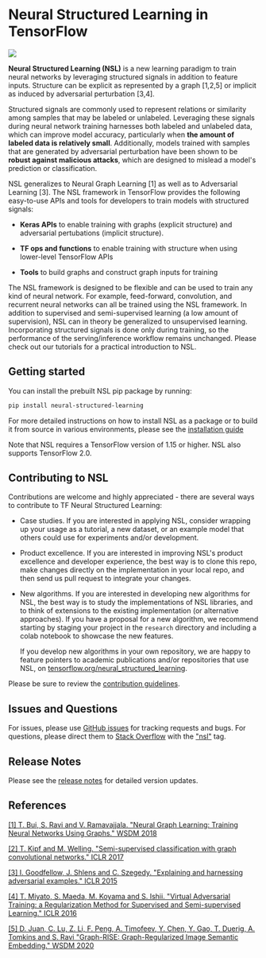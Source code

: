# Neural Structured Learning in TensorFlow

![](g3doc/images/nsl_overview.png)

**Neural Structured Learning (NSL)** is a new learning paradigm to train neural
networks by leveraging structured signals in addition to feature inputs.
Structure can be explicit as represented by a graph [1,2,5] or implicit as
induced by adversarial perturbation [3,4].

Structured signals are commonly used to represent relations or similarity among
samples that may be labeled or unlabeled. Leveraging these signals during neural
network training harnesses both labeled and unlabeled data, which can improve
model accuracy, particularly when **the amount of labeled data is relatively
small**. Additionally, models trained with samples that are generated by
adversarial perturbation have been shown to be **robust against malicious
attacks**, which are designed to mislead a model's prediction or classification.

NSL generalizes to Neural Graph Learning [1] as well as to Adversarial Learning
[3]. The NSL framework in TensorFlow provides the following easy-to-use APIs and
tools for developers to train models with structured signals:

*   **Keras APIs** to enable training with graphs (explicit structure) and
    adversarial pertubations (implicit structure).

*   **TF ops and functions** to enable training with structure when using
    lower-level TensorFlow APIs

*   **Tools** to build graphs and construct graph inputs for training

The NSL framework is designed to be flexible and can be used to train any kind
of neural network. For example, feed-forward, convolution, and recurrent neural
networks can all be trained using the NSL framework. In addition to supervised
and semi-supervised learning (a low amount of supervision), NSL can in theory be
generalized to unsupervised learning. Incorporating structured signals is done
only during training, so the performance of the serving/inference workflow
remains unchanged. Please check out our tutorials for a practical introduction
to NSL.

## Getting started

You can install the prebuilt NSL pip package by running:

```bash
pip install neural-structured-learning
```

For more detailed instructions on how to install NSL as a package or to build it
from source in various environments, please see the
[installation guide](g3doc/install.md)

Note that NSL requires a TensorFlow version of 1.15 or higher. NSL also supports
TensorFlow 2.0.

## Contributing to NSL

Contributions are welcome and highly appreciated - there are several ways to
contribute to TF Neural Structured Learning:

*   Case studies. If you are interested in applying NSL, consider wrapping up
    your usage as a tutorial, a new dataset, or an example model that others
    could use for experiments and/or development.

*   Product excellence. If you are interested in improving NSL's product
    excellence and developer experience, the best way is to clone this repo,
    make changes directly on the implementation in your local repo, and then
    send us pull request to integrate your changes.

*   New algorithms. If you are interested in developing new algorithms for NSL,
    the best way is to study the implementations of NSL libraries, and to think
    of extensions to the existing implementation (or alternative approaches). If
    you have a proposal for a new algorithm, we recommend starting by staging
    your project in the `research` directory and including a colab notebook to
    showcase the new features.

    If you develop new algorithms in your own repository, we are happy to
    feature pointers to academic publications and/or repositories that use NSL,
    on
    [tensorflow.org/neural_structured_learning](http://www.tensorflow.org/neural_structured_learning).

Please be sure to review the [contribution guidelines](CONTRIBUTING.md).

## Issues and Questions

For issues, please use
[GitHub issues](https://github.com/tensorflow/neural-structured-learning/issues)
for tracking requests and bugs. For questions, please direct them to
[Stack Overflow](https://stackoverflow.com) with the
["nsl"](https://stackoverflow.com/questions/tagged/nsl) tag.

## Release Notes

Please see the [release notes](RELEASE.md) for detailed version updates.

## References

[[1] T. Bui, S. Ravi and V. Ramavajjala. "Neural Graph Learning: Training Neural
Networks Using Graphs." WSDM 2018](https://ai.google/research/pubs/pub46568.pdf)

[[2] T. Kipf and M. Welling. "Semi-supervised classification with graph
convolutional networks." ICLR 2017](https://arxiv.org/pdf/1609.02907.pdf)

[[3] I. Goodfellow, J. Shlens and C. Szegedy. "Explaining and harnessing
adversarial examples." ICLR 2015](https://arxiv.org/pdf/1412.6572.pdf)

[[4] T. Miyato, S. Maeda, M. Koyama and S. Ishii. "Virtual Adversarial Training:
a Regularization Method for Supervised and Semi-supervised Learning." ICLR
2016](https://arxiv.org/pdf/1704.03976.pdf)

[[5] D. Juan, C. Lu, Z. Li, F. Peng, A. Timofeev, Y. Chen, Y. Gao, T. Duerig, A.
Tomkins and S. Ravi "Graph-RISE: Graph-Regularized Image Semantic Embedding."
WSDM 2020](https://arxiv.org/abs/1902.10814)
